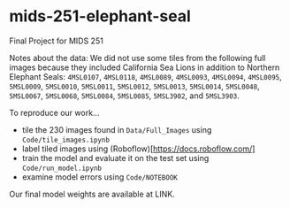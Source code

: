# mids-251-elephant-seal
Final Project for MIDS 251

Notes about the data:
We did not use some tiles from the following full images because they included California Sea Lions in addition to Northern Elephant Seals: 
`4MSL0107`, `4MSL0118`, `4MSL0089`, `4MSL0093`, `4MSL0094`, `4MSL0095`, `5MSL0009`, `5MSL0010`, `5MSL0011`, `5MSL0012`, `5MSL0013`, `5MSL0014`, `5MSL0048`, `5MSL0067`, `5MSL0068`, `5MSL0084`, `5MSL0085`, `5MSL3902`, and `5MSL3903`.

To reproduce our work...
- tile the 230 images found in `Data/Full_Images` using `Code/tile_images.ipynb`
- label tiled images using (Roboflow)[https://docs.roboflow.com/]
- train the model and evaluate it on the test set using `Code/run_model.ipynb`
- examine model errors using `Code/NOTEBOOK`

Our final model weights are available at LINK.
